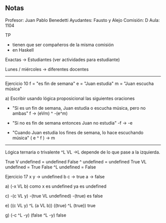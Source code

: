## Notas

Profesor: Juan Pablo Benedetti
Ayudantes: Fausto y Alejo
Comisión: D
Aula: 1104

TP
- tienen que ser compañeros de la misma comisión
- en Haskell

Exactas -> Estudiantes (ver actividades para estudiante)

Lunes / miércoles -> diferentes docentes

---

Ejercicio 10
f = "es fin de semana"
e = "Juan estudia"
m = "Juan escucha música"

a) Escribir usando lógica proposicional las siguientes oraciones
- "Si es un fin de semana, Juan estudia o escucha música, pero no ambas"
  f -> (eVm) ^ -(e^m)

- "Si no es fin de semana entonces Juan no estudia"
  -f -> -e

- "Cuando Juan estudia los fines de semana, lo hace escuchando música"
  ( e ^ f ) -> m

---

Lógica ternaria o trivalente
^L VL ->L depende de lo que pase a la izquierda.

True V undefined = undefined
False ^ undefined = undefined
True VL undefined = True
False ^L undefined = False


Ejercicio 17
x y -> undefined
b c -> true
a -> false

a) (-x VL b)
   como x es undefined ya es undefined

c) -(c VL y)
   -(true VL undefined)
   -(true) es false

e) ((c VL y) ^L (a VL b))
   ((true) ^L (true))
   true

g) (-c ^L -y)
   (false ^L -y) 
   false